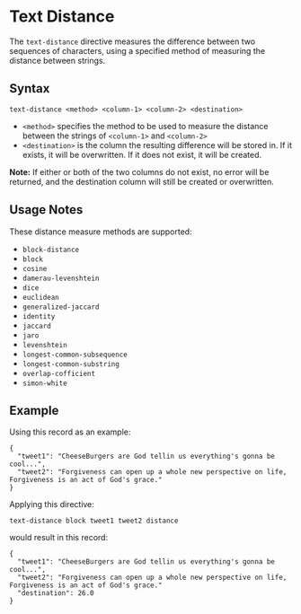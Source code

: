 # Text Distance

The `text-distance` directive measures the difference between two sequences of characters,
using a specified method of measuring the distance between strings.


## Syntax
```
text-distance <method> <column-1> <column-2> <destination>
```

* `<method>` specifies the method to be used to measure the distance between the strings of
  `<column-1>` and `<column-2>`
* `<destination>` is the column the resulting difference will be stored in. If it exists, it
  will be overwritten. If it does not exist, it will be created.

**Note:** If either or both of the two columns do not exist, no error will be returned,
and the destination column will still be created or overwritten.


## Usage Notes

These distance measure methods are supported:

* `block-distance`
* `block`
* `cosine`
* `damerau-levenshtein`
* `dice`
* `euclidean`
* `generalized-jaccard`
* `identity`
* `jaccard`
* `jaro`
* `levenshtein`
* `longest-common-subsequence`
* `longest-common-substring`
* `overlap-cofficient`
* `simon-white`


## Example

Using this record as an example:
```
{
  "tweet1": "CheeseBurgers are God tellin us everything's gonna be cool...",
  "tweet2": "Forgiveness can open up a whole new perspective on life, Forgiveness is an act of God's grace."
}
```

Applying this directive:
```
text-distance block tweet1 tweet2 distance
```

would result in this record:
```
{
  "tweet1": "CheeseBurgers are God tellin us everything's gonna be cool...",
  "tweet2": "Forgiveness can open up a whole new perspective on life, Forgiveness is an act of God's grace."
  "destination": 26.0
}
```
